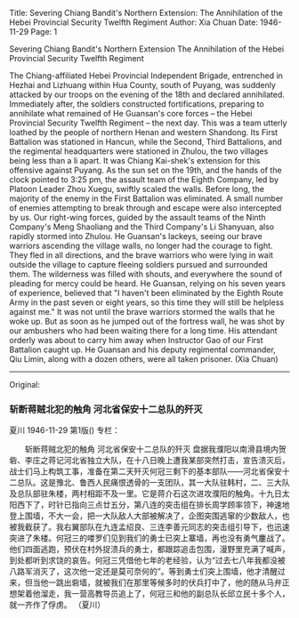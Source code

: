 Title: Severing Chiang Bandit's Northern Extension: The Annihilation of the Hebei Provincial Security Twelfth Regiment
Author: Xia Chuan
Date: 1946-11-29
Page: 1

Severing Chiang Bandit's Northern Extension
The Annihilation of the Hebei Provincial Security Twelfth Regiment

The Chiang-affiliated Hebei Provincial Independent Brigade, entrenched in Hezhai and Lizhuang within Hua County, south of Puyang, was suddenly attacked by our troops on the evening of the 18th and declared annihilated. Immediately after, the soldiers constructed fortifications, preparing to annihilate what remained of He Guansan's core forces – the Hebei Provincial Security Twelfth Regiment – the next day. This was a team utterly loathed by the people of northern Henan and western Shandong. Its First Battalion was stationed in Hancun, while the Second, Third Battalions, and the regimental headquarters were stationed in Zhulou, the two villages being less than a li apart. It was Chiang Kai-shek's extension for this offensive against Puyang. As the sun set on the 19th, and the hands of the clock pointed to 3:25 pm, the assault team of the Eighth Company, led by Platoon Leader Zhou Xuegu, swiftly scaled the walls. Before long, the majority of the enemy in the First Battalion was eliminated. A small number of enemies attempting to break through and escape were also intercepted by us. Our right-wing forces, guided by the assault teams of the Ninth Company's Meng Shaoliang and the Third Company's Li Shanyuan, also rapidly stormed into Zhulou. He Guansan's lackeys, seeing our brave warriors ascending the village walls, no longer had the courage to fight. They fled in all directions, and the brave warriors who were lying in wait outside the village to capture fleeing soldiers pursued and surrounded them. The wilderness was filled with shouts, and everywhere the sound of pleading for mercy could be heard. He Guansan, relying on his seven years of experience, believed that "I haven't been eliminated by the Eighth Route Army in the past seven or eight years, so this time they will still be helpless against me." It was not until the brave warriors stormed the walls that he woke up. But as soon as he jumped out of the fortress wall, he was shot by our ambushers who had been waiting there for a long time. His attendant orderly was about to carry him away when Instructor Gao of our First Battalion caught up. He Guansan and his deputy regimental commander, Qiu Limin, along with a dozen others, were all taken prisoner.
(Xia Chuan)



<hr /> 

Original: 


### 斩断蒋贼北犯的触角  河北省保安十二总队的歼灭
夏川
1946-11-29
第1版()
专栏：

　　斩断蒋贼北犯的触角
    河北省保安十二总队的歼灭
    盘据我濮阳以南滑县境内贺砦、李庄之蒋记河北省独立大队，在十八日晚上遭我某部突然打击，宣告溃灭后，战士们马上构筑工事，准备在第二天歼灭何冠三剩下的基本部队——河北省保安十二总队。这是豫北、鲁西人民痛恨透骨的一支团队，其一大队驻韩村，二、三大队及总队部驻朱楼，两村相距不及一里。它是蒋介石这次进攻濮阳的触角。十九日太阳西下了，时针已指向三点廿五分，第八连的突击组在排长周学顾率领下，神速地登上围墙，不大一会，把一大队敌人大部被解决了，企图突围逃窜的少数敌人，也被我截获了。我右翼部队在九连孟绍良、三连李善元同志的突击组引导下，也迅速突进了朱楼。何冠三的喽罗们见到我们的勇士已突上寨墙，再也没有勇气鏖战了。他们四面逃跑，预伏在村外捉溃兵的勇士，都跟踪追击包围，漫野里充满了喊声，到处都听到求饶的哀告。何冠三凭借他七年的老经验，认为“过去七八年我都没被八路军消灭了，这次他一定还是莫可奈何的”。等到勇士们突上围墙，他才清醒过来，但当他一跳出砦墙，就被我们在那里等候多时的伏兵打中了，他的随从马弁正想架着他溜走，我一营高教导员追上了，何冠三和他的副总队长邱立民十多个人，就一齐作了俘虏。            （夏川）
